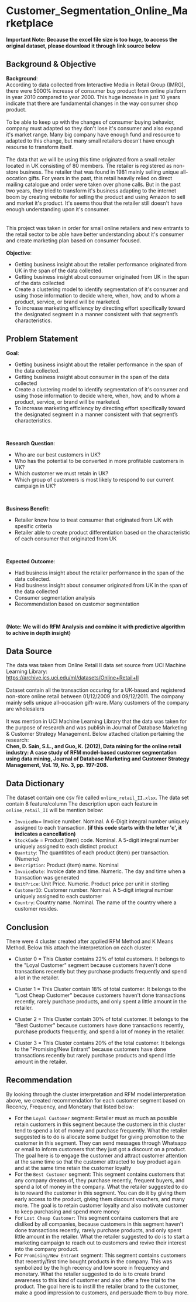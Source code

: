 # Customer_Segmentation_Online_Marketplace
**Important Note: Because the excel file size is too huge, to access the original dataset, please download it through link source below**
## Background & Objective
**Background**: 
<br>
According to data collected from Interactive Media in Retail Group (IMRG), there were 5000% increase of consumer buy product from online platform in year 2010 compared to year 2000. This huge increase in just 10 years indicate that there are fundamental changes in the way consumer shop product.
<br><br>
To be able to keep up with the changes of consumer buying behavior, company must adapted so they don't lose it's consumer and also expand it's market range. Many big company have enough fund and resource to adapted to this change, but many small retailers doesn't have enough resourse to transform itself. 
<br><br>
The data that we will be using this time originated from a small retailer located in UK consisting of 80 members. The retailer is registered as non-store business. The retailer that was found in 1981 mainly selling unique all-occation gifts. For years in the past, this retail heavily relied on direct mailing catalogue and order were taken over phone calls. But in the past two years, they tried to transform it's business adapting to the internet boom by creating website for selling the product and using Amazon to sell and market it's product. It's seems thou that the retailer still doesn't have enough understanding upon it's consumer.  
<br><br>
This project was taken in order for small online retailers and new entrants to the retail sector to be able have better understanding about it's consumer and create marketing plan based on consumer focused.  
<br>**Objective**:
<br>
* Getting business insight about the retailer performance originated from UK in the span of the data collected.
* Getting business insight about consumer originated from UK in the span of the data collected
* Create a clustering model to identify segmentation of it's consumer and using those information to decide where, when, how, and to whom a product, service, or brand will be marketed.
* To increase marketing efficiency by directing effort specifically toward the designated segment in a manner consistent with that segment’s characteristics.
## Problem Statement
**Goal**:
* Getting business insight about the retailer performance in the span of the data collected.
* Getting business insight about consumer in the span of the data collected
* Create a clustering model to identify segmentation of it's consumer and using those information to decide where, when, how, and to whom a product, service, or brand will be marketed.
* To increase marketing efficiency by directing effort specifically toward the designated segment in a manner consistent with that segment’s characteristics.
<br>

**Research Question**:
<br>
* Who are our best customers in UK?
* Who has the potential to be converted in more profitable customers in UK?
* Which customer we must retain in UK?
* Which group of customers is most likely to respond to our current campaign in UK?
<br>

**Business Benefit**:
<br>
* Retailer know how to treat consumer that originated from UK with spesific criteria
* Retailer able to create product differentiation based on the characteristic of each consumer that originated from UK
<br>

**Expected Outcome**:
<br>
* Had business insight about the retailer performance in the span of the data collected.
* Had business insight about consumer originated from UK in the span of the data collected
* Consumer segmentation analysis
* Recommendation based on customer segmentation
<br>

**(Note: We will do RFM Analysis and combine it with predictive algorithm to achive in depth insight)**

## Data Source
The data was taken from Online Retail II data set source from UCI Machine Learning Library: 
<br>
https://archive.ics.uci.edu/ml/datasets/Online+Retail+II
<br>
<br>
Dataset contain all the transaction occuring for a UK-based and registered non-store online retail between 01/12/2009 and 09/12/2011. The company mainly sells unique all-occasion gift-ware. Many customers of the company are wholesalers
<br>
<br>
It was mention in UCI Machine Learning Library that the data was taken for the purpose of research and was publish in Journal of Database Marketing & Customer Strategy Management. Below attached citation pertaining the research:
<br>
<b>Chen, D. Sain, S.L., and Guo, K. (2012), Data mining for the online retail industry: A case study of RFM model-based customer segmentation using data mining, Journal of Database Marketing and Customer Strategy Management, Vol. 19, No. 3, pp. 197-208.</b>

## Data Dictionary
The dataset contain one csv file called `online_retail_II.xlsx`. The data set contain 8 feature/column The description upon each feature in `online_retail_II` will be mention below:
* `InvoiceNo`= Invoice number. Nominal. A 6-Digit integral number uniquely assigned to each transaction. <b>(if this code starts with the letter 'c', it indicates a cancellation)</b>
* `StockCode` = Product (item) code. Nominal. A 5-digit integral number uniquely assigned to each distinct product
* `Quantity`: The quantitites of each product (item) per transaction. (Numeric)
* `Description`: Product (item) name. Nominal
* `InvoiceDate`: Invoice date and time. Numeric. The day and time when a transaction was generated
* `UnitPrice`: Unit Price. Numeric. Product price per unit in sterling
* `CustomerID`: Customer number. Nominal. A 5-digit integral number uniquely assigned to each customer
* `Country`: Country name. Nominal. The name of the country where a customer resides.

## Conclusion
There were 4 cluster created after applied RFM Method and K Means Method. Below this attach the interpretation on each cluster:
* Cluster 0 = This Cluster contains 22% of total customers. It belongs to the "Loyal Customer" segment because customers haven't done transactions recently but they purchase products frequently and spend a lot in the retailer.

* Cluster 1 = This Cluster contain 18% of total customer. It belongs to the "Lost Cheap Customer" because customers haven't done transactions recently, rarely purchase products, and only spent a little amount in the retailer.

* Cluster 2 = This Cluster contain 30% of total customer. It belongs to the "Best Customer" because customers have done transactions recently, purchase products frequently, and spend a lot of money in the retailer.

* Cluster 3 = This Cluster contains 20% of the total customer. It belongs to the "Promising/New Entrant" because customers have done transactions recently but rarely purchase products and spend little amount in the retailer.

## Recommendation
By looking through the cluster interpretation and RFM model interpretation above, we created recommendation for each customer segment based on Recency, Frequency, and Monetary that listed below:

* For the `Loyal Customer` segment: Retailer must as much as possible retain customers in this segment because the customers in this cluster tend to spend a lot of money and purchase frequently. What the retailer suggested is to do is allocate some budget for giving promotion to the customer in this segment. They can send messages through Whatsapp or email to inform customers that they just got a discount on a product. The goal here is to engage the customer and attract customer attention at the same time so that the customer attracted to buy product again and at the same time retain the customer loyalty
* For the `Best Customer` segment: This segment contains customers that any company dreams of, they purchase recently, frequent buyers, and spend a lot of money in the company. What the retailer suggested to do is to reward the customer in this segment. You can do it by giving them early access to the product, giving them discount vouchers, and many more. The goal is to retain customer loyalty and also motivate customer to keep purchasing and spend more money 
* For `Lost Cheap Customer`: This segment contains customers that are disliked by all companies, because customers in this segment haven't done transactions recently, rarely purchase products, and only spent little amount in the retailer. What the retailer suggested to do is to start a marketing campaign to reach out to customers and revive their interest into the company product. 
* For `Promising/New Entrant` segment: This segment contains customers that recently/first time bought products in the company. This was symbolized by the high recency and low score in frequency and monetary. What the retailer suggested to do is to create brand awareness to this kind of customer and also offer a free trial to the product. The goal here is to instill the retailer brand to the customer, make a good impression to customers, and persuade them to buy more.

